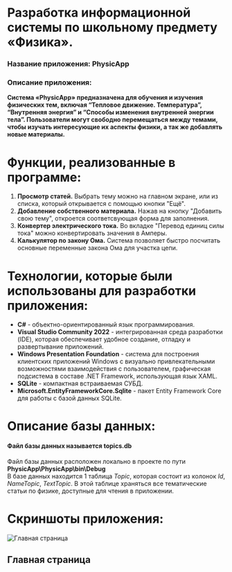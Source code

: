 # Разработка информационной системы по школьному предмету «Физика».
### Название приложения: PhysicApp
### Описание приложения:
**Система «PhysicApp» предназначена для обучения и изучения физических тем, включая “Тепловое движение. Температура”, “Внутренняя энергия” и “Способы изменения внутренней энергии тела”. Пользователи могут свободно перемещаться между темами, чтобы изучать интересующие их аспекты физики, а так же добавлять новые материалы.**

# Функции, реализованные в программе:
1. **Просмотр статей.** Выбрать тему можно на главном экране, или из списка, который открывается с помощью кнопки "Ещё".
2. **Добавление собственного материала.** Нажав на кнопку "Добавить свою тему", откроется соответсвующая форма для заполнения.
3. **Конвертер электрического тока.** Во вкладке "Перевод единиц силы тока" можно конвертировать значения в Амперы.
4. **Калькулятор по закону Ома.** Система позволяет быстро посчитать основные переменные закона Ома для участка цепи.

# Технологии, которые были использованы для разработки приложения:
- **C#** - объектно-ориентированный язык программирования.
- **Visual Studio Community 2022** - интегрированная среда разработки (IDE), которая обеспечивает удобное создание, отладку и развертывание приложений.
- **Windows Presentation Foundation** - система для построения клиентских приложений Windows с визуально привлекательными возможностями взаимодействия с пользователем, графическая подсистема в составе .NET Framework, использующая язык XAML.
- **SQLite** - компактная встраиваемая СУБД.
- **Microsoft.EntityFrameworkCore.Sqlite** - пакет Entity Framework Core для работы с базой данных SQLite.

# Описание базы данных:
#### Файл базы данных называется topics.db <br/>
Файл базы данных расположен локально в проекте по пути **PhysicApp\PhysicApp\bin\Debug** </br>
В базе данных находится 1 таблица _Topic_, которая состоит из колонок _Id_, _NameTopic_, _TextTopic_. В этой таблице храняться все тематические статьи по физике, доступные для чтения в приложении.

# Скриншоты приложения:

![Главная страница](https://sun9-14.userapi.com/impg/T6Q28K9rUl34SYoSDmBnxgsZj4O6JBdzeSRI7Q/V_4oLVB1w_A.jpg?size=478x407&quality=96&sign=67462a4406399b870e0eab5b4e307110&type=album)
## Главная страница
</br> </br> </br>
